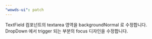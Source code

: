 ```yaml
---
"wowds-ui": patch
---
```


TextField 컴포넌트의 textarea 영역을 backgroundNormal 로 수정합니다.
DropDown 에서 trigger 되는 부분의 focus 디자인을 수정합니다.
